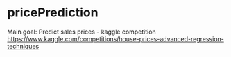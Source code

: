 # pricePrediction
Main goal: Predict sales prices - kaggle competition
https://www.kaggle.com/competitions/house-prices-advanced-regression-techniques
